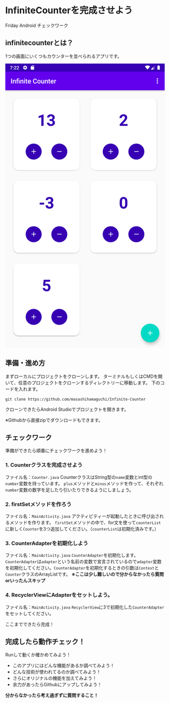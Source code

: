 # InfiniteCounterを完成させよう

Friday Android チェックワーク

## infinitecounterとは？
1つの画面にいくつもカウンターを並べられるアプリです。

![完成イメージ](https://github.com/masashihamaguchi/Infinite-Counter/blob/master/image.png "完成イメージ")

## 準備・進め方

まずローカルにプロジェクトをクローンします。
ターミナルもしくはCMDを開いて、任意のプロジェクトをクローンするディレクトリーに移動します。
下のコードを入れます。
```
git clone https://github.com/masashihamaguchi/Infinite-Counter
```
クローンできたらAndroid Studioでプロジェクトを開きます。

※Githubから直接zipでダウンロードもできます。

## チェックワーク
準備ができたら順番にチェックワークを進めよう！

### 1. Counterクラスを完成させよう
ファイル名：`Counter.java`
CounterクラスはString型の`name`変数とint型の`number`変数を持っています。
`plus`メソッドと`minus`メソッドを作って、それぞれ`number`変数の数字を足したり引いたりできるようにしましょう。

### 2. firstSetメソッドを作ろう
ファイル名：`MainActivity.java`
アクティビティーが起動したときに呼び出されるメソッドを作ります。
`firstSet`メソッドの中で、for文を使って`counterList`に新しく`Counter`を3つ追加してください。（`counterList`は初期化済みです。）

### 3. CounterAdapterを初期化しよう
ファイル名：`MainActivity.java`
`CounterAdapter`を初期化します。`CounterAdapter`は`adapter`という名前の変数で宣言されているので`adapter`変数を初期化してください。`CounterAdapter`を初期化するときの引数は`Context`と`Counter`クラスのArrayListです。
**※ここは少し難しいので分からなかったら質問orいったんスキップ**

### 4. RecyclerViewにAdapterをセットしよう。
ファイル名：`MainActivity.java`
`RecyclerView`に3で初期化した`CounterAdapter`をセットしてください。

ここまでできたら完成！

## 完成したら動作チェック！
Runして動くか確かめてみよう！
- このアプリにはどんな機能があるか調べてみよう！
- どんな技術が使われてるのか調べてみよう！
- さらにオリジナルの機能を加えてみよう！
- 余力があったらGithubにアップしてみよう！

**分からなかったら考え過ぎずに質問すること！**
